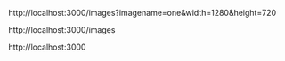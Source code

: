 http://localhost:3000/images?imagename=one&width=1280&height=720

http://localhost:3000/images

http://localhost:3000
